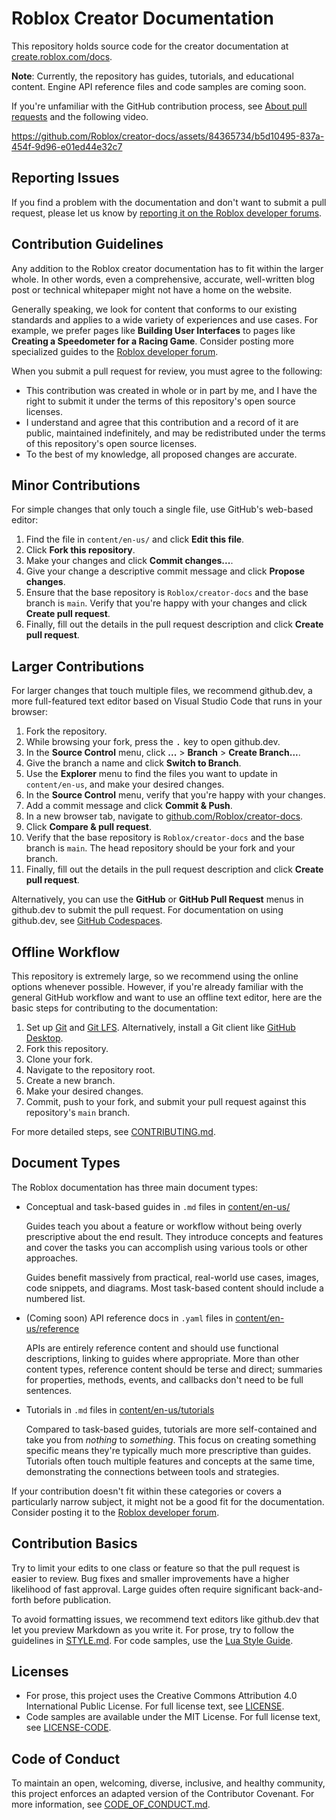 # Roblox Creator Documentation

This repository holds source code for the creator documentation at [create.roblox.com/docs](https://create.roblox.com/docs).

**Note**: Currently, the repository has guides, tutorials, and educational content. Engine API reference files and code samples are coming soon.

If you're unfamiliar with the GitHub contribution process, see [About pull requests](https://docs.github.com/en/pull-requests/collaborating-with-pull-requests/proposing-changes-to-your-work-with-pull-requests/about-pull-requests) and the following video.

<https://github.com/Roblox/creator-docs/assets/84365734/b5d10495-837a-454f-9d96-e01ed44e32c7>

## Reporting Issues

If you find a problem with the documentation and don't want to submit a pull request, please let us know by [reporting it on the Roblox developer forums](https://devforum.roblox.com/w/bug-report/).

## Contribution Guidelines

Any addition to the Roblox creator documentation has to fit within the larger whole. In other words, even a comprehensive, accurate, well-written blog post or technical whitepaper might not have a home on the website.

Generally speaking, we look for content that conforms to our existing standards and applies to a wide variety of experiences and use cases. For example, we prefer pages like **Building User Interfaces** to pages like **Creating a Speedometer for a Racing Game**. Consider posting more specialized guides to the [Roblox developer forum](https://devforum.roblox.com/c/resources/71).

When you submit a pull request for review, you must agree to the following:

- This contribution was created in whole or in part by me, and I have the right to submit it under the terms of this repository's open source licenses.
- I understand and agree that this contribution and a record of it are public, maintained indefinitely, and may be redistributed under the terms of this repository's open source licenses.
- To the best of my knowledge, all proposed changes are accurate.

## Minor Contributions

For simple changes that only touch a single file, use GitHub's web-based editor:

1. Find the file in `content/en-us/` and click **Edit this file**.
1. Click **Fork this repository**.
1. Make your changes and click **Commit changes...**.
1. Give your change a descriptive commit message and click **Propose changes**.
1. Ensure that the base repository is `Roblox/creator-docs` and the base branch is `main`. Verify that you're happy with your changes and click **Create pull request**.
1. Finally, fill out the details in the pull request description and click **Create pull request**.

## Larger Contributions

For larger changes that touch multiple files, we recommend github.dev, a more full-featured text editor based on Visual Studio Code that runs in your browser:

1. Fork the repository.
1. While browsing your fork, press the <kbd>.</kbd> key to open github.dev.
1. In the **Source Control** menu, click **...** > **Branch** > **Create Branch...**.
1. Give the branch a name and click **Switch to Branch**.
1. Use the **Explorer** menu to find the files you want to update in `content/en-us`, and make your desired changes.
1. In the **Source Control** menu, verify that you're happy with your changes.
1. Add a commit message and click **Commit & Push**.
1. In a new browser tab, navigate to [github.com/Roblox/creator-docs](https://github.com/Roblox/creator-docs).
1. Click **Compare & pull request**.
1. Verify that the base repository is `Roblox/creator-docs` and the base branch is `main`. The head repository should be your fork and your branch.
1. Finally, fill out the details in the pull request description and click **Create pull request**.

Alternatively, you can use the **GitHub** or **GitHub Pull Request** menus in github.dev to submit the pull request. For documentation on using github.dev, see [GitHub Codespaces](https://docs.github.com/en/codespaces/the-githubdev-web-based-editor).

## Offline Workflow

This repository is extremely large, so we recommend using the online options whenever possible. However, if you're already familiar with the general GitHub workflow and want to use an offline text editor, here are the basic steps for contributing to the documentation:

1. Set up [Git](https://docs.github.com/en/get-started/quickstart/set-up-git) and [Git LFS](https://docs.github.com/en/repositories/working-with-files/managing-large-files/installing-git-large-file-storage). Alternatively, install a Git client like [GitHub Desktop](https://desktop.github.com).
1. Fork this repository.
1. Clone your fork.
1. Navigate to the repository root.
1. Create a new branch.
1. Make your desired changes.
1. Commit, push to your fork, and submit your pull request against this repository's `main` branch.

For more detailed steps, see [CONTRIBUTING.md](CONTRIBUTING.md).

## Document Types

The Roblox documentation has three main document types:

- Conceptual and task-based guides in `.md` files in [content/en-us/](./content/en-us/)

  Guides teach you about a feature or workflow without being overly prescriptive about the end result. They introduce concepts and features and cover the tasks you can accomplish using various tools or other approaches.

  Guides benefit massively from practical, real-world use cases, images, code snippets, and diagrams. Most task-based content should include a numbered list.

- (Coming soon) API reference docs in `.yaml` files in [content/en-us/reference](./content/en-us/reference)

  APIs are entirely reference content and should use functional descriptions, linking to guides where appropriate. More than other content types, reference content should be terse and direct; summaries for properties, methods, events, and callbacks don't need to be full sentences.

- Tutorials in `.md` files in [content/en-us/tutorials](./content/en-us/tutorials)

  Compared to task-based guides, tutorials are more self-contained and take you from _nothing_ to _something_. This focus on creating something specific means they're typically much more prescriptive than guides. Tutorials often touch multiple features and concepts at the same time, demonstrating the connections between tools and strategies.

If your contribution doesn't fit within these categories or covers a particularly narrow subject, it might not be a good fit for the documentation. Consider posting it to the [Roblox developer forum](https://devforum.roblox.com/c/resources/71).

## Contribution Basics

Try to limit your edits to one class or feature so that the pull request is easier to review. Bug fixes and smaller improvements have a higher likelihood of fast approval. Large guides often require significant back-and-forth before publication.

To avoid formatting issues, we recommend text editors like github.dev that let you preview Markdown as you write it. For prose, try to follow the guidelines in [STYLE.md](STYLE.md). For code samples, use the [Lua Style Guide](https://roblox.github.io/lua-style-guide/).

## Licenses

- For prose, this project uses the Creative Commons Attribution 4.0 International Public License. For full license text, see [LICENSE](LICENSE).
- Code samples are available under the MIT License. For full license text, see [LICENSE-CODE](LICENSE-CODE).

## Code of Conduct

To maintain an open, welcoming, diverse, inclusive, and healthy community, this project enforces an adapted version of the Contributor Covenant. For more information, see [CODE_OF_CONDUCT.md](CODE_OF_CONDUCT.md).
